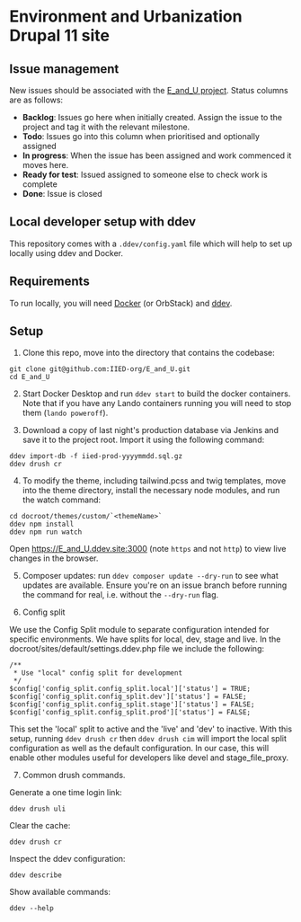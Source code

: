 # Environment and Urbanization Drupal 11 site

## Issue management
New issues should be associated with the [E_and_U project](https://github.com/orgs/IIED-org/projects/12/views/1). Status columns are as follows:

- **Backlog**: Issues go here when initially created. Assign the issue to the project and tag it with the relevant milestone.
- **Todo**: Issues go into this column when prioritised and optionally assigned
- **In progress**: When the issue has been assigned and work commenced it moves here.
- **Ready for test**: Issued assigned to someone else to check work is complete
- **Done**: Issue is closed

## Local developer setup with ddev

This repository comes with a `.ddev/config.yaml` file which will help to set up locally using ddev and Docker.

## Requirements

To run locally, you will need [Docker](https://www.docker.com/products/docker-desktop/) (or OrbStack) and [ddev](https://ddev.com/get-started/).

## Setup

1. Clone this repo, move into the directory that contains the codebase:

```
git clone git@github.com:IIED-org/E_and_U.git
cd E_and_U
```

2. Start Docker Desktop and run `ddev start` to build the docker containers. Note that if you have any Lando containers running you will need to stop them (`lando poweroff`).

3. Download a copy of last night's production database via Jenkins and save it to the project root. Import it using the following command:

```
ddev import-db -f iied-prod-yyyymmdd.sql.gz
ddev drush cr
```

4. To modify the theme, including tailwind.pcss and twig templates, move into the theme directory, install the necessary node modules, and run the watch command:

```
cd docroot/themes/custom/`<themeName>`
ddev npm install
ddev npm run watch
```

Open https://E_and_U.ddev.site:3000 (note `https` and not `http`) to view live changes in the browser.

5. Composer updates: run `ddev composer update --dry-run` to see what updates are available. Ensure you're on an issue branch before running the command for real, i.e. without the `--dry-run` flag.

6. Config split

We use the Config Split module to separate configuration intended for
specific environments. We have splits for local, dev, stage and live.
In the docroot/sites/default/settings.ddev.php file we include the
following:

```
/**
 * Use "local" config split for development
 */
$config['config_split.config_split.local']['status'] = TRUE;
$config['config_split.config_split.dev']['status'] = FALSE;
$config['config_split.config_split.stage']['status'] = FALSE;
$config['config_split.config_split.prod']['status'] = FALSE;
```

This set the 'local' split to active and the 'live' and 'dev' to inactive. With
this setup, running `ddev drush cr` then `ddev drush cim` will import the local split configuration as well as the default configuration. In our case, this will enable other modules useful for developers like devel and stage_file_proxy.

7. Common drush commands.

Generate a one time login link:

```
ddev drush uli
```

Clear the cache:

```
ddev drush cr
```

Inspect the ddev configuration:

```
ddev describe
```

Show available commands:

```
ddev --help
```